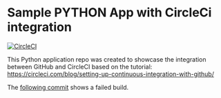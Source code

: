 # Sample PYTHON App with CircleCi integration
[![CircleCI](https://circleci.com/gh/pdjota/py_app.svg?style=svg)](https://circleci.com/gh/pdjota/py_app)

This Python application repo was created to showcase the integration between GitHub and CircleCI based on the tutorial: 
https://circleci.com/blog/setting-up-continuous-integration-with-github/

The [following commit](https://github.com/pdjota/py_app/commit/a8f598894c8d8b14de561a35a7d8805d4b93a451) shows a failed build.

